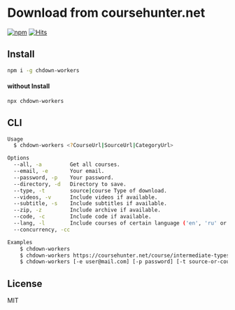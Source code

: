 # Download from coursehunter.net

[![npm](https://badgen.net/npm/v/chdown-workers)](https://www.npmjs.com/package/chdown-workers)
[![Hits](https://hits.seeyoufarm.com/api/count/incr/badge.svg?url=https%3A%2F%2Fgithub.com%2Fmuhamed-didovic%2Fchdown-workers&count_bg=%2379C83D&title_bg=%23555555&icon=&icon_color=%23E7E7E7&title=hits&edge_flat=false)](https://hits.seeyoufarm.com)

## Install

```sh
npm i -g chdown-workers
```

#### without Install

```sh
npx chdown-workers
```

## CLI

```sh
Usage
  $ chdown-workers <?CourseUrl|SourceUrl|CategoryUrl>

Options
  --all, -a         Get all courses.
  --email, -e       Your email.
  --password, -p    Your password.
  --directory, -d   Directory to save.
  --type, -t        source|course Type of download.
  --videos, -v      Include videos if available.
  --subtitle, -s    Include subtitles if available.
  --zip, -z         Include archive if available.
  --code, -c        Include code if available.
  --lang, -l        Include courses of certain language ('en', 'ru' or 'both')
  --concurrency, -cc

Examples
    $ chdown-workers
    $ chdown-workers https://coursehunter.net/course/intermediate-typescript/ -t course
    $ chdown-workers [-e user@mail.com] [-p password] [-t source-or-course] [-d path-to-directory] [-cc concurrency-number]
```

## License

MIT
